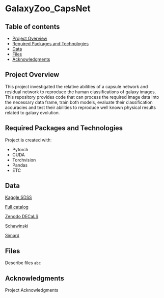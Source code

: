 # GalaxyZoo_CapsNet

## Table of contents
* [Project Overview](#general-info)
* [Required Packages and Technologies](#technologies)
* [Data](#setup)
* [Files](#files)
* [Acknowledgments](#acknowledgments)

## Project Overview
This project investigated the relative abilities of a capsule network and residual network to reproduce the human classifications of galaxy images. This repository provides code that can process the required image data into the necessary data frame, train both models, evaluate their classification accuracies and test their abilities to reproduce well known physical results related to galaxy evolution.
	
## Required Packages and Technologies
Project is created with:
* Pytorch
* CUDA
* Torchvision
* Pandas
* ETC
	
## Data
[Kaggle SDSS](https://www.kaggle.com/competitions/galaxy-zoo-the-galaxy-challenge/data)

[Full catalog](https://data.galaxyzoo.org/)

[Zenodo DECaLS](https://zenodo.org/record/4196267#.YqiMJqHMLIU)

[Schawinski](https://cdsarc.cds.unistra.fr/viz-bin/cat/J/ApJ/711/284#/browse)

[Simard](https://cdsarc.cds.unistra.fr/viz-bin/cat/J/ApJS/196/11#/browse)



## Files
Describe files
```abc```

## Acknowledgments
Project Acknowledgments

